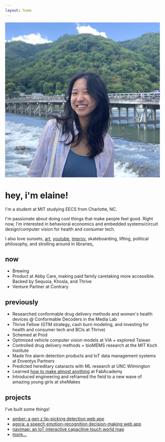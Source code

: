 ```yaml
---
layout: home
---
```


<div class="image-cropper">
  <img src="/assets/pics/pfp.jpg" alt="me" class="profile-pic">
</div>
<div class="title">
  <h1>hey, i'm elaine!</h1>
</div>

I'm a student at MIT studying EECS from Charlotte, NC.

I'm passionate about doing cool things that make people feel good. Right now, I'm interested in behavioral economics and embedded systems/circuit design/computer vision for health and consumer tech.

I also love sunsets, [art](https://www.instagram.com/eggshellsandoil/), [youtube](https://www.youtube.com/@elainexliu), [improv](https://www.instagram.com/roadkillbuffet/), skateboarding, lifting, political philosophy, and strolling around in libraries[.](m-port)

## now

- Brewing
- Product at Abby Care, making paid family caretaking more accessible. Backed by Sequoia, Khosla, and Thrive
- Venture Partner at Contrary

## previously

- Researched conformable drug delivery methods and women's health devices @ Conformable Decoders in the Media Lab
- Thrive Fellow (GTM strategy, cash burn modeling, and investing for health and consumer tech and BCIs at Thrive)
- Schemed at Prod
- Optimized vehicle computer vision models at VIA + explored Taiwan
- Controlled drug delivery methods + bioMEMS research at the MIT Koch Institute
- Made fire alarm detection products and IoT data management systems at Enventys Partners
- Predicted hereditary cataracts with ML research at UNC Wilmington
- Learned [how to make almost anything](https://fabacademy.org/2020/labs/charlotte/students/elaine-liu/) at FabAcademy
- Introduced engineering and reframed the field to a new wave of amazing young girls at sheMakes

## projects

I've built some things!

- [amber: a gen z lip-picking detection web app](https://elainexliu.github.io/projects/2024/10/12/amber.html)
- [agora: a speech emotion-recognition decision-making web app](https://elainexliu.github.io/projects/2023/09/25/agora.html)
- [navimap: an IoT interactive capacitive touch world map](https://elainexliu.github.io/projects/2020/07/20/navimap.html)
- [more...](https://elainexliu.github.io/projects.html)